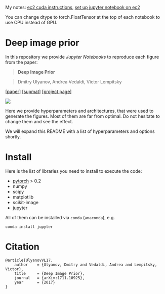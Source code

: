 My notes: [ec2 cuda instructions](https://github.com/pytorch/builder), [set up jupyter notebook on ec2](http://docs.aws.amazon.com/mxnet/latest/dg/setup-jupyter.html)


You can change dtype to torch.FloatTensor at the top of each notebook to use CPU instead of GPU.

# Deep image prior

In this repository we provide *Jupyter Notebooks* to reproduce each figure from the paper:

> **Deep Image Prior**

>Dmitry Ulyanov, Andrea Vedaldi, Victor Lempitsky


[[paper]](http://sites.skoltech.ru/app/data/uploads/sites/25/2017/11/deep_image_prior.pdf) [[supmat]](https://box.skoltech.ru/index.php/s/ib52BOoV58ztuPM) [[project page]](https://dmitryulyanov.github.io/deep_image_prior)

![](data/teaser_compiled.png)

Here we provide hyperparameters and architectures, that were used to generate the figures. Most of them are far from optimal. Do not hesitate to change them and see the effect.

We will expand this README with a list of hyperparameters and options shortly.

# Install

Here is the list of libraries you need to install to execute the code:
- [pytorch](http://pytorch.org/) > 0.2
- numpy
- scipy
- matplotlib
- scikit-image
- jupyter

All of them can be installed via `conda` (`anaconda`), e.g.
```
conda install jupyter
```

# Citation
```
@article{UlyanovVL17,
    author    = {Ulyanov, Dmitry and Vedaldi, Andrea and Lempitsky, Victor},
    title     = {Deep Image Prior},
    journal   = {arXiv:1711.10925},
    year      = {2017}
}
```
